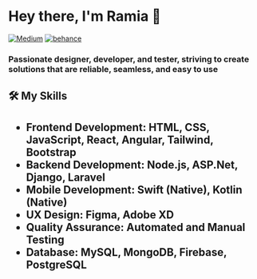 
<h1 align="left"> Hey there, I'm Ramia 👋 </h1>

<p align="left">
   <a href="https://medium.com/@ramia_aloufi"><img alt="Medium" src="https://img.shields.io/badge/-@ramia-03a57a?style=flat-square&color=000000&labelColor=000000&logo=Medium"></a>
     <a href="https://www.behance.net/Ramia-aloufi"><img alt="behance" src="https://img.shields.io/badge/-@ramia-03a57a?style=flat-square&color=000000&labelColor=000000&logo=Behance"></a>

</p>

<h3 align="left"> Passionate designer, developer, and tester, striving to create solutions that are reliable, seamless, and easy to use</h3>

<h2>🛠️ My Skills <h2>

- **Frontend Development:** HTML, CSS, JavaScript, React, Angular, Tailwind, Bootstrap
- **Backend Development:** Node.js, ASP.Net, Django, Laravel
- **Mobile Development:** Swift (Native), Kotlin (Native)
- **UX Design:** Figma, Adobe XD
- **Quality Assurance:** Automated and Manual Testing
- **Database:** MySQL, MongoDB, Firebase, PostgreSQL






